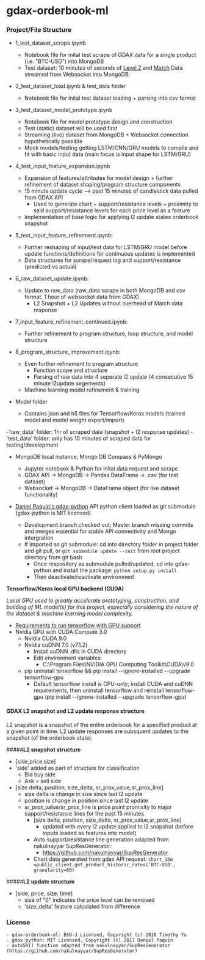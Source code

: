 # gdax-orderbook-ml

### Project/File Structure
- 1_test_dataset_scrape.ipynb
    - Notebook file for inital test scrape of GDAX data for a single product (i.e. "BTC-USD") into MongoDB
    - Test dataset: 10 minutes of seconds of [Level 2](https://docs.gdax.com/#the-code-classprettyprintlevel2code-channel) and [Match](https://docs.gdax.com/#the-code-classprettyprintmatchescode-channel) Data streamed from Websocket into MongoDB
- 2_test_dataset_load.ipynb &  test_data folder
    - Notebook file for inital test dataset loading + parsing into csv format
- 3_test_dataset_model_prototype.ipynb
    - Notebook file for model prototype design and construction
    - Test (static) dataset will be used first 
    - Streaming (live) dataset from MongoDB + Websocket connection hypothetically possible
    - Mock models/testing getting LSTM/CNN/GRU models to compile and fit with basic input data (main focus is input shape for LSTM/GRU)
- 4_test_input_feature_expansion.ipynb
    - Expansion of features/attributes for model design + further refinement of dataset shaping/program structure components
    - 15 minute update cycle --> past 15 minutes of candlestick data pulled from GDAX API
        - Used to generate chart + support/resistance levels + proximity to said support/resistance levels for each price level as a feature
    - Implementation of base logic for applying l2 update states orderbook snapshot
- 5_test_input_feature_refinement.ipynb:
    - Further reshaping of input/test data for LSTM/GRU model before update functions/definitions for continuous updates is implemented
    - Data structures for scrape/request log and support/resistance (predicted vs actual)
- 6_raw_dataset_update.ipynb:
    - Update to raw_data (raw_data scrape in both MongoDB and csv format, 1 hour of websocket data from GDAX)
        - L2 Snapshot + L2 Updates without overhead of Match data response
- 7_input_feature_refinement_continued.ipynb:
    - Further refinement to program structure, loop structure, and model structure
- 8_program_structure_improvement.ipynb:
    - Even further refinement to program structure
        + Function scope and structure
        + Parsing of raw data into 4 seperate l2 update (4 consecutive 15 minute l2update segements)
    - Machine learning model refinement & training
        
- Model folder
    - Contains json and h5 files for Tensorflow/Keras models (trained model and model weight export/import)

-'raw_data' folder: 1hr of scraped data (snapshot + l2 response updates)
-'test_data' folder: only has 10 minutes of scraped data for testing/development

- MongoDB local instance, Mongo DB Compass & PyMongo
    - Jupyter notebook & Python for inital data request and scrape 
    - GDAX API -> MongoDB -> Pandas DataFrame -> .csv (for test dataset)
    - Websocket -> MongoDB -> DataFrame object (for live dataset functionality)

- [Daniel Paquin's gdax-python](https://github.com/danpaquin/gdax-python) API python client loaded as git submodule (gdax-python is MIT licensed)
    - Development branch checked out; Master branch missing commits and merges essential for stable API connectivity and Mongo intergration
    - If imported as git submodule: cd into directory folder in project folder and git pull, or `git submodule update --init`  from root project directory from git bash 
        - Once respository as submodule pulled/updated, cd into gdax-python and install the package: `python setup.py install`
        - Then deactivate/reactivate environment

**Tensorflow/Keras local GPU backend (CUDA)**

*Local GPU used to greatly accelerate prototyping, construction, and building of ML model(s) for this project, especially considering the nature of the dataset & machine learning model complexity.*
- [Requirements to run tensorflow with GPU support](https://www.tensorflow.org/install/install_windows#requirements_to_run_tensorflow_with_gpu_support)
- Nvidia GPU with CUDA Compute 3.0
    - Nvidia CUDA 9.0
    - Nvidia cuDNN 7.0 (v7.1.2)
        - Install  cuDNN .dlls in CUDA directory
        - Edit environment variables:
            - C:\Program Files\NVIDIA GPU Computing Toolkit\CUDA\v9.0
    - pip uninstall tensorflow && pip install --ignore-installed --upgrade tensorflow-gpu 
        - Default tensorflow install is CPU-only; install CUDA and cuDNN requirements, then uninstall tensorflow and reinstall tensorflow-gpu (pip install --ignore-installed --upgrade tensorflow-gpu)

#### GDAX L2 snapshot and L2 update response structure
L2 snapshot is a snapshot of the entire orderbook for a specified product at a given point in time. L2 update responses are subsquent updates to the snapshot (of the orderbook state).

#####**L2 snapshot structure**

- [side,price,size]
- 'side' added as part of structure for classification
    - Bid buy side
    - Ask = sell side
- [size delta, position, size_delta, sr_prox_value,sr_prox_line]
    - size delta is change in size since last l2 update
    - position is change in position since last l2 update
    - sr_prox_value/sr_prox_line is price point promixity to major support/resistance lines for the past 15 minutes
        - [size delta, position, size_delta, sr_prox_value,sr_prox_line]
            - updated with every l2 update applied to l2 snapshot (before inputs loaded as features into model)
        - Auto support/resistance line generation adapted from nakulnayyar SupResGenerator:
            - https://github.com/nakulnayyar/SupResGenerator
        - Chart data generated from gdax API request:
        `chart_15m =public_client.get_product_historic_rates('BTC-USD', granularity=60)`

#####**L2 update structure**

- [side, price, size, time]
    - size of "0" indicates the price level can be removed
    - 'size_delta' feature calculated from difference

### License 
    - gdax-orderbook-ml: BSD-3 Licensed, Copyright (c) 2018 Timothy Yu
    - gdax-python: MIT Licensed, Copyright (c) 2017 Daniel Paquin 
    - autoSR() function adapted from nakulnayyar/SupResGenerator (https://github.com/nakulnayyar/SupResGenerator)


